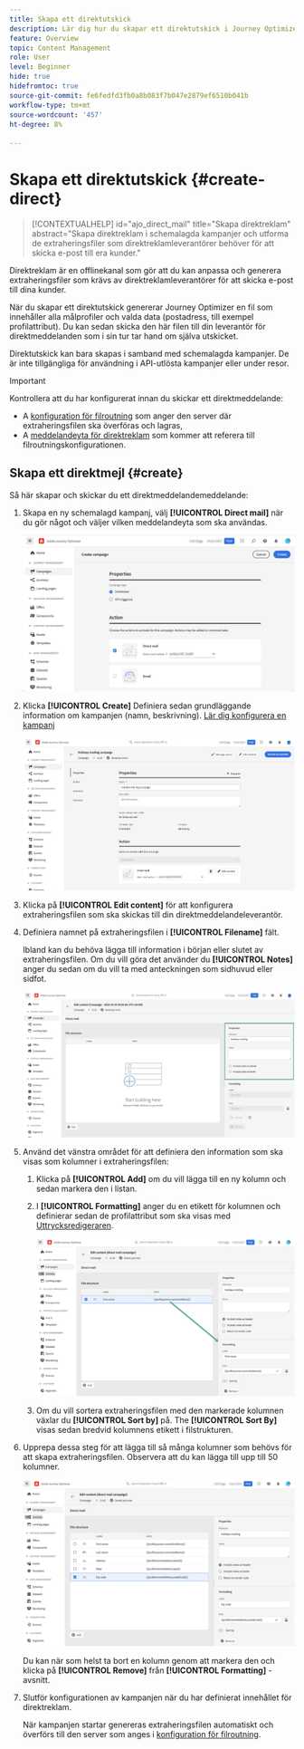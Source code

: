 ```yaml
---
title: Skapa ett direktutskick
description: Lär dig hur du skapar ett direktutskick i Journey Optimizer
feature: Overview
topic: Content Management
role: User
level: Beginner
hide: true
hidefromtoc: true
source-git-commit: fe6fedfd3fb0a8b083f7b047e2879ef6510b041b
workflow-type: tm+mt
source-wordcount: '457'
ht-degree: 8%

---
```


# Skapa ett direktutskick {#create-direct}

>[!CONTEXTUALHELP]
>id="ajo_direct_mail"
>title="Skapa direktreklam"
>abstract="Skapa direktreklam i schemalagda kampanjer och utforma de extraheringsfiler som direktreklamleverantörer behöver för att skicka e-post till era kunder."

Direktreklam är en offlinekanal som gör att du kan anpassa och generera extraheringsfiler som krävs av direktreklamleverantörer för att skicka e-post till dina kunder.

När du skapar ett direktutskick genererar Journey Optimizer en fil som innehåller alla målprofiler och valda data (postadress, till exempel profilattribut). Du kan sedan skicka den här filen till din leverantör för direktmeddelanden som i sin tur tar hand om själva utskicket.

Direktutskick kan bara skapas i samband med schemalagda kampanjer. De är inte tillgängliga för användning i API-utlösta kampanjer eller under resor.

>[!IMPORTANT]
>
>Kontrollera att du har konfigurerat innan du skickar ett direktmeddelande:
>* A [konfiguration för filroutning](../configuration/direct-mail-configuration.md#file-routing-configuration) som anger den server där extraheringsfilen ska överföras och lagras,
>* A [meddelandeyta för direktreklam](../configuration/direct-mail-configuration.md#direct-mail-surface) som kommer att referera till filroutningskonfigurationen.


## Skapa ett direktmejl {#create}

Så här skapar och skickar du ett direktmeddelandemeddelande:

1. Skapa en ny schemalagd kampanj, välj **[!UICONTROL Direct mail]** när du gör något och väljer vilken meddelandeyta som ska användas.

   ![](assets/direct-mail-campaign.png)

1. Klicka **[!UICONTROL Create]** Definiera sedan grundläggande information om kampanjen (namn, beskrivning). [Lär dig konfigurera en kampanj](../campaigns/create-campaign.md)

   ![](assets/direct-mail-edit.png)

1. Klicka på **[!UICONTROL Edit content]** för att konfigurera extraheringsfilen som ska skickas till din direktmeddelandeleverantör.

1. Definiera namnet på extraheringsfilen i **[!UICONTROL Filename]** fält.

   Ibland kan du behöva lägga till information i början eller slutet av extraheringsfilen.  Om du vill göra det använder du **[!UICONTROL Notes]** anger du sedan om du vill ta med anteckningen som sidhuvud eller sidfot.

   <!--Click on the button to the right of the Output file field and enter the desired label. You can use personalization fields, content blocks and dynamic text (see Defining content). For example, you can complete the label with the delivery ID or the extraction date.-->

   ![](assets/direct-mail-properties.png)

1. Använd det vänstra området för att definiera den information som ska visas som kolumner i extraheringsfilen:

   1. Klicka på **[!UICONTROL Add]** om du vill lägga till en ny kolumn och sedan markera den i listan.

   1. I **[!UICONTROL Formatting]** anger du en etikett för kolumnen och definierar sedan de profilattribut som ska visas med [Uttrycksredigeraren](../personalization/personalization-build-expressions.md).

      ![](assets/direct-mail-content.png)

   1. Om du vill sortera extraheringsfilen med den markerade kolumnen växlar du **[!UICONTROL Sort by]** på. The **[!UICONTROL Sort By]** visas sedan bredvid kolumnens etikett i filstrukturen.

1. Upprepa dessa steg för att lägga till så många kolumner som behövs för att skapa extraheringsfilen. Observera att du kan lägga till upp till 50 kolumner.

   ![](assets/direct-mail-complete.png)

   Du kan när som helst ta bort en kolumn genom att markera den och klicka på **[!UICONTROL Remove]** från **[!UICONTROL Formatting]** -avsnitt.

1. Slutför konfigurationen av kampanjen när du har definierat innehållet för direktreklam.

   När kampanjen startar genereras extraheringsfilen automatiskt och överförs till den server som anges i [konfiguration för filroutning](../configuration/direct-mail-configuration.md).
